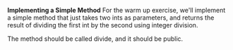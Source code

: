 <b>Implementing a Simple Method</b>
For the warm up exercise, we'll implement a simple method that just takes two ints as parameters, and returns the result of dividing the first int by the second using integer division.

The method should be called divide, and it should be public.